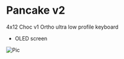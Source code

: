 # Pancake v2

4x12 Choc v1 Ortho ultra low profile keyboard

- OLED screen

![Pic](https://i.redd.it/m1inc81rngg61.jpg)

